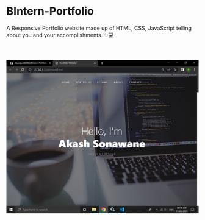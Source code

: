 # BIntern-Portfolio
A Responsive Portfolio  website made up of HTML, CSS, JavaScript telling about you and your accomplishments. ✨💻
<br/>
<br/>
<br/>
<br/>
![Uploading Screenshot (171).png…](https://github.com/Akashpatil2002/BIntern-Portfolio/blob/main/images/Screenshot%20(171).png)
